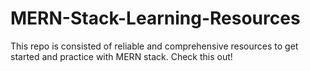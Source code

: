 # MERN-Stack-Learning-Resources
This repo is consisted of reliable and comprehensive resources to get started and practice with MERN stack. Check this out!
